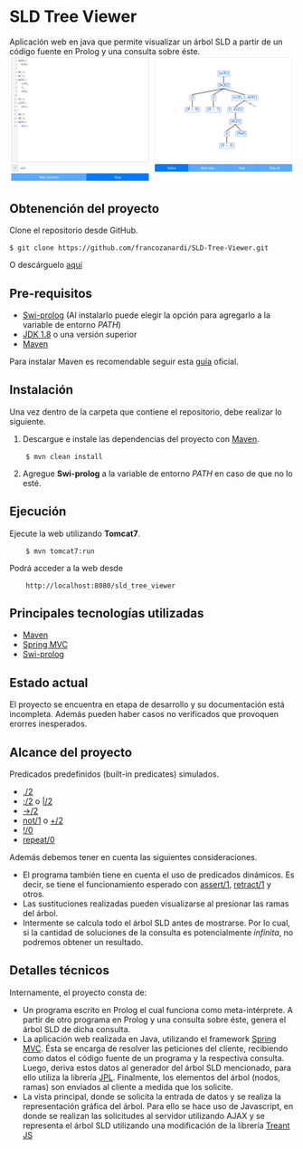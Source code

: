 # SLD Tree Viewer
Aplicación web en java que permite visualizar un árbol SLD a partir de un código fuente en Prolog y una consulta sobre éste.
![Ejemplo en ejecución](/images/example.png)

## Obtenención del proyecto
Clone el repositorio desde GitHub.
```
$ git clone https://github.com/francozanardi/SLD-Tree-Viewer.git
```

O descárguelo [aquí](https://github.com/francozanardi/SLD-Tree-Viewer/archive/master.zip)

## Pre-requisitos
* [Swi-prolog](https://www.swi-prolog.org/download/stable) (Al instalarlo puede elegir la opción para agregarlo a la variable de entorno _PATH_)
* [JDK 1.8](https://www.oracle.com/java/technologies/javase-jdk8-downloads.html) o una versión superior
* [Maven](http://maven.apache.org/download.cgi)

Para instalar Maven es recomendable seguir esta [guía](http://maven.apache.org/install.html) oficial.

## Instalación
Una vez dentro de la carpeta que contiene el repositorio, debe realizar lo siguiente.
1. Descargue e instale las dependencias del proyecto con [Maven](http://maven.apache.org/).
```
    $ mvn clean install
```
2. Agregue **Swi-prolog** a la variable de entorno _PATH_ en caso de que no lo esté.

## Ejecución
Ejecute la web utilizando **Tomcat7**.
```
    $ mvn tomcat7:run
```
Podrá acceder a la web desde 
```
    http://localhost:8080/sld_tree_viewer
```

## Principales tecnologías utilizadas
* [Maven](http://maven.apache.org/)
* [Spring MVC](https://spring.io/)
* [Swi-prolog](https://www.swi-prolog.org/)

## Estado actual
El proyecto se encuentra en etapa de desarrollo y su documentación está incompleta. Además pueden haber casos no verificados que provoquen erorres inesperados.

## Alcance del proyecto
Predicados predefinidos (built-in predicates) simulados.
* [,/2](https://www.swi-prolog.org/pldoc/doc_for?object=(%27,%27)/2)
* [;/2](https://www.swi-prolog.org/pldoc/doc_for?object=(%3B)/2) o [|/2](https://www.swi-prolog.org/pldoc/doc_for?object=(%27%7C%27)/2)
* [->/2](https://www.swi-prolog.org/pldoc/doc_for?object=(-%3E)/2)
* [not/1](https://www.swi-prolog.org/pldoc/man?predicate=not/1) o [\+/2](https://www.swi-prolog.org/pldoc/man?predicate=%5C%2B/1)
* [!/0](https://www.swi-prolog.org/pldoc/doc_for?object=!/0)
* [repeat/0](https://www.swi-prolog.org/pldoc/doc_for?object=repeat/0)

Además debemos tener en cuenta las siguientes consideraciones.
* El programa también tiene en cuenta el uso de predicados dinámicos. Es decir, se tiene el funcionamiento esperado con [assert/1](https://www.swi-prolog.org/pldoc/man?predicate=assert/1), [retract/1](https://www.swi-prolog.org/pldoc/doc_for?object=retract/1) y otros.
* Las sustituciones realizadas pueden visualizarse al presionar las ramas del árbol.
* Intermente se calcula todo el árbol SLD antes de mostrarse. Por lo cual, si la cantidad de soluciones de la consulta es potencialmente _infinita_, no podremos obtener un resultado.

## Detalles técnicos
Internamente, el proyecto consta de:
* Un programa escrito en Prolog el cual funciona como meta-intérprete. A partir de otro programa en Prolog y una consulta sobre éste, genera el árbol SLD de dicha consulta.
* La aplicación web realizada en Java, utilizando el framework [Spring MVC](https://spring.io/). Ésta se encarga de resolver las peticiones del cliente, recibiendo como datos el código fuente de un programa y la respectiva consulta. Luego, deriva estos datos al generador del árbol SLD mencionado, para ello utiliza la librería [JPL](https://jpl7.org/). Finalmente, los elementos del árbol (nodos, ramas) son enviados al cliente a medida que los solicite.
* La vista principal, donde se solicita la entrada de datos y se realiza la representación gráfica del árbol. Para ello se hace uso de Javascript, en donde se realizan las solicitudes al servidor utilizando AJAX y se representa el árbol SLD utilizando una modificación de la librería [Treant JS](https://fperucic.github.io/treant-js/)

